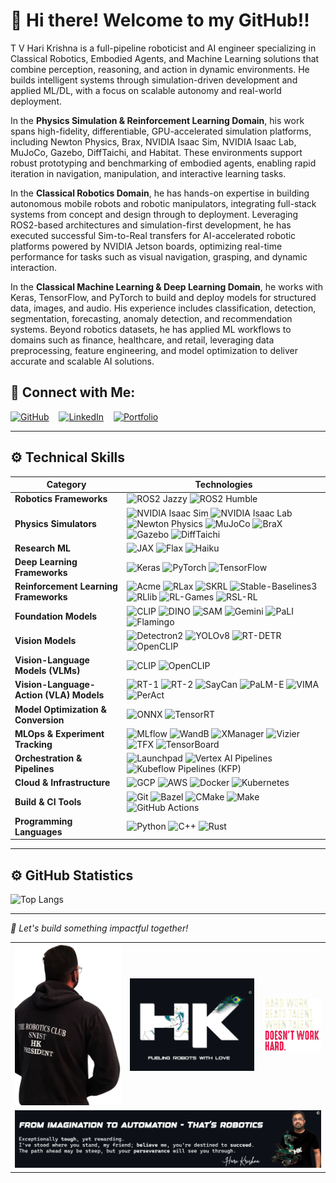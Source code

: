 
# 👋 Hi there! Welcome to my GitHub!!

T V Hari Krishna is a full-pipeline roboticist and AI engineer specializing in Classical Robotics, Embodied Agents, and Machine Learning solutions that combine perception, reasoning, and action in dynamic environments. He builds intelligent systems through simulation-driven development and applied ML/DL, with a focus on scalable autonomy and real-world deployment.

In the **Physics Simulation & Reinforcement Learning Domain**, his work spans high-fidelity, differentiable, GPU-accelerated simulation platforms, including Newton Physics, Brax, NVIDIA Isaac Sim, NVIDIA Isaac Lab, MuJoCo, Gazebo, DiffTaichi, and Habitat. These environments support robust prototyping and benchmarking of embodied agents, enabling rapid iteration in navigation, manipulation, and interactive learning tasks.

In the **Classical Robotics Domain**, he has hands-on expertise in building autonomous mobile robots and robotic manipulators, integrating full-stack systems from concept and design through to deployment. Leveraging ROS2-based architectures and simulation-first development, he has executed successful Sim-to-Real transfers for AI-accelerated robotic platforms powered by NVIDIA Jetson boards, optimizing real-time performance for tasks such as visual navigation, grasping, and dynamic interaction.

In the **Classical Machine Learning & Deep Learning Domain**, he works with Keras, TensorFlow, and PyTorch to build and deploy models for structured data, images, and audio. His experience includes classification, detection, segmentation, forecasting, anomaly detection, and recommendation systems. Beyond robotics datasets, he has applied ML workflows to domains such as finance, healthcare, and retail, leveraging data preprocessing, feature engineering, and model optimization to deliver accurate and scalable AI solutions.

## 🔗 Connect with Me:

[![GitHub](https://img.shields.io/badge/-GitHub-181717?logo=github&logoColor=white)](https://github.com/tvharikrishna) &nbsp;&nbsp;
[![LinkedIn](https://img.shields.io/badge/-LinkedIn-0A66C2?logo=linkedin&logoColor=white)](https://www.linkedin.com/in/tvhari-krsna/) &nbsp;&nbsp;
[![Portfolio](https://img.shields.io/badge/-Portfolio-24292E?logo=githubpages&logoColor=white)](https://tvharikrishna.github.io/) &nbsp;&nbsp;

---

## ⚙️ Technical Skills

| **Category**               | **Technologies** |
|---------------------------|------------------|
| **Robotics Frameworks**    | ![ROS2 Jazzy](https://img.shields.io/badge/ROS2%20Jazzy-22314E?style=flat-square&logo=ros&logoColor=white) ![ROS2 Humble](https://img.shields.io/badge/ROS2%20Humble-22314E?style=flat-square&logo=ros&logoColor=white) |
| **Physics Simulators** | ![NVIDIA Isaac Sim](https://img.shields.io/badge/Isaac%20Sim-76B900.svg?&style=flat-square&logo=nvidia&logoColor=white) ![NVIDIA Isaac Lab](https://img.shields.io/badge/Isaac%20Lab-76B900.svg?&style=flat-square&logo=nvidia&logoColor=white) ![Newton Physics](https://img.shields.io/badge/Newton%20Physics-000000.svg?&style=flat-square&logo=nvidia&logoColor=white) ![MuJoCo](https://img.shields.io/badge/MuJoCo-1A1A1A.svg?&style=flat-square&logo=google&logoColor=white) ![BraX](https://img.shields.io/badge/BraX-512DA8.svg?&style=flat-square&logo=google&logoColor=white) ![Gazebo](https://img.shields.io/badge/Gazebo-007ACC.svg?&style=flat-square&logo=ros&logoColor=white) ![DiffTaichi](https://img.shields.io/badge/⚙️%20DiffTaichi-2E2E2E.svg?&style=flat-square&logo=taichi&logoColor=white) |
| **Research ML** | ![JAX](https://img.shields.io/badge/JAX-FFAD00.svg?&style=flat-square&logo=google&logoColor=black) ![Flax](https://img.shields.io/badge/Flax-009688.svg?&style=flat-square&logo=leaflet&logoColor=white) ![Haiku](https://img.shields.io/badge/Haiku-3F51B5.svg?&style=flat-square&logo=monzo&logoColor=white) |
| **Deep Learning Frameworks** | ![Keras](https://img.shields.io/badge/Keras-D00000?style=flat-square&logo=keras&logoColor=white) ![PyTorch](https://img.shields.io/badge/PyTorch-EE4C2C?style=flat-square&logo=pytorch&logoColor=white) ![TensorFlow](https://img.shields.io/badge/TensorFlow-FF6F00?style=flat-square&logo=tensorflow&logoColor=white) |
| **Reinforcement Learning Frameworks** | ![Acme](https://img.shields.io/badge/Acme-0A9396.svg?style=flat-square&logo=google&logoColor=white) ![RLax](https://img.shields.io/badge/RLax-FFA500.svg?style=flat-square&logo=google&logoColor=white) ![SKRL](https://img.shields.io/badge/SKRL-6C5DD3.svg?&style=flat-square&logo=pytorch&logoColor=white) ![Stable-Baselines3](https://img.shields.io/badge/Stable--Baselines3-FF7043.svg?&style=flat-square&logo=python&logoColor=white) ![RLlib](https://img.shields.io/badge/RLlib-7950F2.svg?&style=flat-square&logo=ray&logoColor=white) ![RL-Games](https://img.shields.io/badge/RL--Games-FF5370.svg?&style=flat-square&logo=pytorch&logoColor=white) ![RSL-RL](https://img.shields.io/badge/RSL--RL-00897B.svg?&style=flat-square&logo=pytorch&logoColor=white) |
| **Foundation Models** | ![CLIP](https://img.shields.io/badge/CLIP-8CA0D7.svg?&style=flat-square&logo=openai&logoColor=white) ![DINO](https://img.shields.io/badge/DINO-0A9396.svg?&style=flat-square&logo=vit&logoColor=white) ![SAM](https://img.shields.io/badge/SAM-E4405F.svg?&style=flat-square&logo=meta&logoColor=white) ![Gemini](https://img.shields.io/badge/Gemini-6200EA.svg?&style=flat-square&logo=google&logoColor=white) ![PaLI](https://img.shields.io/badge/PaLI-34A853.svg?&style=flat-square&logo=google&logoColor=white) ![Flamingo](https://img.shields.io/badge/Flamingo-FF69B4.svg?&style=flat-square&logo=deepmind&logoColor=white) |
| **Vision Models** | ![Detectron2](https://img.shields.io/badge/Detectron2-1E88E5.svg?&style=flat-square&logo=facebook&logoColor=white) ![YOLOv8](https://img.shields.io/badge/YOLOv8-FFB300.svg?&style=flat-square&logo=python&logoColor=black) ![RT-DETR](https://img.shields.io/badge/RT--DETR-7E57C2.svg?&style=flat-square&logo=transformers&logoColor=white) ![OpenCLIP](https://img.shields.io/badge/OpenCLIP-9C27B0.svg?&style=flat-square&logo=openai&logoColor=white) |
| **Vision-Language Models (VLMs)** | ![CLIP](https://img.shields.io/badge/CLIP-8CA0D7.svg?&style=flat-square&logo=openai&logoColor=white) ![OpenCLIP](https://img.shields.io/badge/OpenCLIP-9C27B0.svg?&style=flat-square&logo=openai&logoColor=white) |
| **Vision-Language-Action (VLA) Models** | ![RT-1](https://img.shields.io/badge/RT--1-1E88E5.svg?&style=flat-square&logo=google&logoColor=white) ![RT-2](https://img.shields.io/badge/RT--2-3949AB.svg?&style=flat-square&logo=google&logoColor=white) ![SayCan](https://img.shields.io/badge/SayCan-6D4C41.svg?&style=flat-square&logo=google&logoColor=white) ![PaLM-E](https://img.shields.io/badge/PaLM--E-00ACC1.svg?&style=flat-square&logo=google&logoColor=white) ![VIMA](https://img.shields.io/badge/VIMA-AB47BC.svg?&style=flat-square&logo=meta&logoColor=white) ![PerAct](https://img.shields.io/badge/PerAct-5D4037.svg?&style=flat-square&logo=princeton&logoColor=white) |
| **Model Optimization & Conversion** | ![ONNX](https://img.shields.io/badge/ONNX-005CED.svg?&style=flat-square&logo=onnx&logoColor=white) ![TensorRT](https://img.shields.io/badge/TensorRT-76B900.svg?&style=flat-square&logo=nvidia&logoColor=white)
| **MLOps & Experiment Tracking** | ![MLflow](https://img.shields.io/badge/MLflow-0072C6.svg?&style=flat-square&logo=mlflow&logoColor=white) ![WandB](https://img.shields.io/badge/W%26B-FFBE00.svg?&style=flat-square&logo=weightsandbiases&logoColor=black) ![XManager](https://img.shields.io/badge/XManager-0A9396.svg?&style=flat-square&logo=google&logoColor=white) ![Vizier](https://img.shields.io/badge/Vizier-34A853.svg?&style=flat-square&logo=google&logoColor=white) ![TFX](https://img.shields.io/badge/TFX-FF6F00.svg?&style=flat-square&logo=tensorflow&logoColor=white) ![TensorBoard](https://img.shields.io/badge/TensorBoard-FF6F00.svg?&style=flat-square&logo=tensorflow&logoColor=white) |
| **Orchestration & Pipelines** | ![Launchpad](https://img.shields.io/badge/Launchpad-0A9396.svg?&style=flat-square&logo=google&logoColor=white) ![Vertex AI Pipelines](https://img.shields.io/badge/Vertex%20AI%20Pipelines-4285F4.svg?&style=flat-square&logo=googlecloud&logoColor=white) ![Kubeflow Pipelines (KFP)](https://img.shields.io/badge/Kubeflow%20Pipelines-336791.svg?&style=flat-square&logo=kubeflow&logoColor=white) |
| **Cloud & Infrastructure** | ![GCP](https://img.shields.io/badge/GCP-4285F4.svg?&style=flat-square&logo=googlecloud&logoColor=white) ![AWS](https://img.shields.io/badge/AWS-FF9900.svg?&style=flat-square&logo=amazonaws&logoColor=white) ![Docker](https://img.shields.io/badge/Docker-2496ED.svg?&style=flat-square&logo=docker&logoColor=white) ![Kubernetes](https://img.shields.io/badge/Kubernetes-326CE5.svg?&style=flat-square&logo=kubernetes&logoColor=white)
| **Build & CI Tools** | ![Git](https://img.shields.io/badge/Git-F05032.svg?&style=flat-square&logo=git&logoColor=white) ![Bazel](https://img.shields.io/badge/Bazel-76D04B.svg?&style=flat-square&logo=bazel&logoColor=white) ![CMake](https://img.shields.io/badge/CMake-064F8C.svg?&style=flat-square&logo=cmake&logoColor=white) ![Make](https://img.shields.io/badge/Make-000000.svg?&style=flat-square&logo=gnubash&logoColor=white) ![GitHub Actions](https://img.shields.io/badge/GitHub%20Actions-2088FF.svg?&style=flat-square&logo=githubactions&logoColor=white) |
| **Programming Languages** | ![Python](https://img.shields.io/badge/Python-3776AB.svg?&style=flat-square&logo=python&logoColor=white) ![C++](https://img.shields.io/badge/C++-00599C.svg?&style=flat-square&logo=c%2B%2B&logoColor=white) ![Rust](https://img.shields.io/badge/Rust-000000.svg?&style=flat-square&logo=rust&logoColor=white) |

---

## ⚙️ GitHub Statistics

<!-- ![Hari's GitHub stats](https://github-readme-stats.vercel.app/api?username=tvharikrishna&show_icons=true&theme=radical)  -->
![Top Langs](https://github-readme-stats.vercel.app/api/top-langs/?username=tvharikrishna&layout=compact)

---

*🎯 Let's build something impactful together!*

<table align="center">
    <tr>
        <!-- Discipline Quote -->
        <td align="center">
            <img src="readme_data/president_hari.png" alt="Profile" width="330" />
        </td>
        <!-- Radha Krishna Image -->
        <td align="center">
            <img src="readme_data/radhakrishna.png" alt="Radha Krishna Image" width="385" />
        </td>
        <!-- Profile Image -->
        <td align="center">
            <img src="readme_data/discipline_is_key.png" alt="Discipline Quote" width="180" />
        </td>
    </tr>
    <tr>
        <!-- Final Motivational Image -->
        <td colspan="3" align="center">
            <img src="readme_data/harikrishna_motivation.png" alt="Checkmate Buddy" width="1000" />
        </td>
    </tr>
</table>

